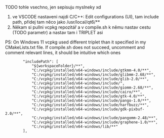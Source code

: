 TODO tohle vsechno, jen sepisuju myslneky xd

1. ve VSCODE nastaveni najdi C/C++: Edit configurations (UI), tam include path, přidej tam něco jako /usr/local/qt6/**
2. Někam si pullni vcpkg repozitář a v compile.sh k němu nastav cestu (TODO parametr) a nastav tam i TRIPLET asi

PS: On Windows 11 vcpkg used different triplet than it specified in my CMakeLists.txt file. If compile.sh does not succeed, uncomment and comment relevant lines, it should be intuitive which ones


            "includePath": [
                "${workspaceFolder}/**",
                "C:/vcpkg/installed/x64-windows/include/gtkmm-4.0/**",
                "C:/vcpkg/installed/x64-windows/include/glibmm-2.68/**",
                "C:/vcpkg/installed/x64-windows/include/glib-2.0/**",
                "C:/vcpkg/installed/x64-windows/include/",
                "C:/vcpkg/installed/x64-windows/include/giomm-2.68/**",
                "C:/vcpkg/installed/x64-windows/include/cairo/**",
                "C:/vcpkg/installed/x64-windows/include/gtk-4.0/**",
                "C:/vcpkg/installed/x64-windows/include/pango-1.0/**",
                "C:/vcpkg/installed/x64-windows/include/harfbuzz/**",
                "C:/vcpkg/installed/x64-windows/include/gdk-pixbuf-2.0/**",
                "C:/vcpkg/installed/x64-windows/include/pangomm-2.48/**",
                "C:/vcpkg/installed/x64-windows/include/graphene-1.0/**",
                "C:/vcpkg/installed/x64-windows/lib/**"
            ],